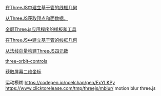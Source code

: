 [在ThreeJS中建立基于管的线框几何](https://github.com/mattdesl/three-tube-wireframe)

[从ThreeJS获取顶点和面数据。](https://github.com/mattdesl/three-geometry-data)

[全屏Three.js应用程序的样板和工具](https://github.com/marcofugaro/threejs-modern-app)

[在ThreeJS中建立基于管的线框几何](https://github.com/mattdesl/three-tube-wireframe)

[从法线向量构建ThreeJS四元数](https://github.com/mattdesl/three-quaternion-from-normal)

[three-orbit-controls](https://github.com/Jam3/orbit-controls/tree/1e3a5bb59ad4ba9eea41a38bc8338c6a15bccb0e)

[获取屏幕二维坐标](https://blog.csdn.net/weixin_33704591/article/details/91373271)

运动模糊
https://codepen.io/noelchan/pen/ExYLKPy
https://www.clicktorelease.com/tmp/threejs/mblur/
motion blur three.js
